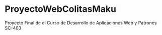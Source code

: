# ProyectoWebColitasMaku
Proyecto Final de el Curso de Desarrollo de Aplicaciones Web y Patrones SC-403
